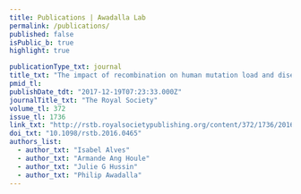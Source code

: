 ```yaml
---
title: Publications | Awadalla Lab
permalink: /publications/
published: false
isPublic_b: true
highlight: true

publicationType_txt: journal
title_txt: "The impact of recombination on human mutation load and disease."
pmid_tl:
publishDate_tdt: "2017-12-19T07:23:33.000Z"
journalTitle_txt: "The Royal Society"
volume_tl: 372
issue_tl: 1736
link_txt: "http://rstb.royalsocietypublishing.org/content/372/1736/20160465.long"
doi_txt: "10.1098/rstb.2016.0465"
authors_list: 
  - author_txt: "Isabel Alves"
  - author_txt: "Armande Ang Houle"
  - author_txt: "Julie G Hussin"
  - author_txt: "Philip Awadalla"
---
```


